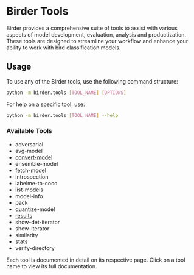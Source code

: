 # Birder Tools

Birder provides a comprehensive suite of tools to assist with various aspects of model development, evaluation, analysis and productization. These tools are designed to streamline your workflow and enhance your ability to work with bird classification models.

## Usage

To use any of the Birder tools, use the following command structure:

```sh
python -m birder.tools [TOOL_NAME] [OPTIONS]
```

For help on a specific tool, use:

```sh
python -m birder.tools [TOOL_NAME] --help
```

### Available Tools

* adversarial
* avg-model
* [convert-model](convert-model.md)
* ensemble-model
* fetch-model
* introspection
* labelme-to-coco
* list-models
* model-info
* pack
* quantize-model
* [results](results.md)
* show-det-iterator
* show-iterator
* similarity
* stats
* verify-directory

Each tool is documented in detail on its respective page. Click on a tool name to view its full documentation.
